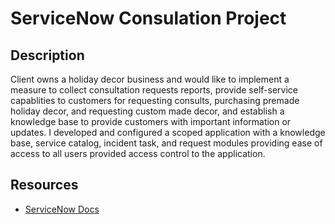 # ServiceNow Consulation Project

## Description
Client owns a holiday decor business and would like to implement a measure to collect consultation requests reports, provide self-service capablities to customers
for requesting consults, purchasing premade holiday decor, and requesting custom made decor, and establish a knowledge base to provide customers with important information
or updates. I developed and configured a scoped application with a knowledge base, service catalog, incident task, and request modules providing ease of access
to all users provided access control to the application.

## Resources
- [ServiceNow Docs](https://docs.servicenow.com/)

